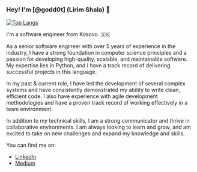 ### Hey! I'm [@godd0t] (Lirim Shala) 👋


[![Top Langs](https://github-readme-stats.vercel.app/api/top-langs/?username=godd0t&langs_count=5&layout=compact&theme=nord&repo=django-docker-quickstart)](https://github.com/godd0t/django-docker-quickstart)

I'm a software engineer from Kosovo. 🇽🇰


As a senior software engineer with over 5 years of experience in the industry, I have a strong foundation in computer science principles and a passion for developing high-quality, scalable, and maintainable software. My expertise lies in Python, and I have a track record of delivering successful projects in this language.

In my past & current role, I have led the development of several complex systems and have consistently demonstrated my ability to write clean, efficient code. I also have experience with agile development methodologies and have a proven track record of working effectively in a team environment.

In addition to my technical skills, I am a strong communicator and thrive in collaborative environments. I am always looking to learn and grow, and am excited to take on new challenges and expand my knowledge and skills.


You can find me on:

* [LinkedIn](https://www.linkedin.com/in/lirim-shala/)
* [Medium](https://medium.com/@lirshala01)

